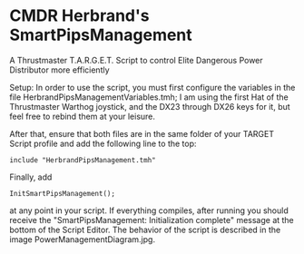 # CMDR Herbrand's SmartPipsManagement
A Thrustmaster T.A.R.G.E.T. Script to control Elite Dangerous Power Distributor more efficiently

Setup:
In order to use the script, you must first configure the variables in the file HerbrandPipsManagementVariables.tmh; I am using the first Hat of the Thrustmaster Warthog joystick, and the DX23 through DX26 keys for it, but feel free to rebind them at your leisure.

After that, ensure that both files are in the same folder of your TARGET Script profile and add the following line to the top:

    include "HerbrandPipsManagement.tmh"

Finally, add

    InitSmartPipsManagement();

at any point in your script. If everything compiles, after running you should receive the "SmartPipsManagement: Initialization complete" message at the bottom of the Script Editor.
The behavior of the script is described in the image PowerManagementDiagram.jpg.
